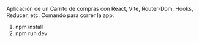 Aplicación de un Carrito de compras con React, Vite, Router-Dom, Hooks, Reducer, etc.
Comando para correr la app:
1) npm install
2) npm run dev
